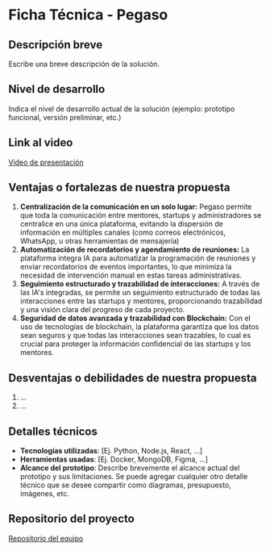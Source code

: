 # Ficha Técnica - Pegaso

## Descripción breve
Escribe una breve descripción de la solución.

## Nivel de desarrollo
Indica el nivel de desarrollo actual de la solución (ejemplo: prototipo funcional, versión preliminar, etc.)

## Link al video
[Video de presentación](URL)

## Ventajas o fortalezas de nuestra propuesta
1. **Centralización de la comunicación en un solo lugar:** Pegaso permite que toda la comunicación entre mentores, startups y administradores se centralice en una única plataforma, evitando la 
dispersión de información en múltiples canales (como correos electrónicos, WhatsApp, u otras herramientas de mensajería)
2. **Automatización de recordatorios y agendamiento de reuniones:** La plataforma integra IA para automatizar la programación de reuniones y enviar recordatorios de eventos importantes, lo que minimiza la 
necesidad de intervención manual en estas tareas administrativas.
3. **Seguimiento estructurado y trazabilidad de interacciones:** A través de las IA's integradas, se permite un seguimiento estructurado de todas las interacciones entre las startups y mentores, proporcionando 
trazabilidad y una visión clara del progreso de cada proyecto.
4. **Seguridad de datos avanzada y trazabilidad con Blockchain:** Con el uso de tecnologías de blockchain, la plataforma garantiza que los datos sean seguros y que todas las interacciones sean trazables, lo cual 
es crucial para proteger la información confidencial de las startups y los mentores.

## Desventajas o debilidades de nuestra propuesta
1. ...
2. ...

## Detalles técnicos
- **Tecnologías utilizadas**: [Ej. Python, Node.js, React, ...]
- **Herramientas usadas**: [Ej. Docker, MongoDB, Figma, ...]
- **Alcance del prototipo**: Describe brevemente el alcance actual del prototipo y sus limitaciones.
  Se puede agregar cualquier otro detalle técnico que se desee compartir como diagramas, presupuesto, imágenes, etc.

## Repositorio del proyecto
[Repositorio del equipo](URL)
